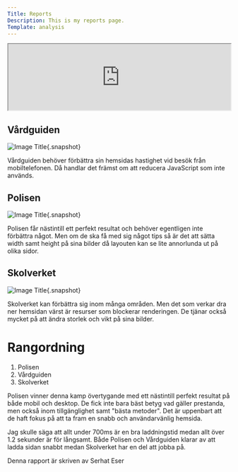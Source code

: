 ```yaml
---
Title: Reports
Description: This is my reports page.
Template: analysis
---
```




<div class="embed-container">
<iframe src="https://docs.google.com/spreadsheets/d/e/2PACX-1vRaWlazkieLsoiLwjTmTpi4ysHxxbAkhdYB3UDn75Pcg1YYoIquuJGn3B41OAf-AiEqE3Ry7YSm2UK7/pubhtml?gid=0&amp;single=true&amp;widget=true&amp;headers=false"  width="100%" ></iframe>
</div>

Vårdguiden
-----------------------

![Image Title](%assets_url%/img/vard.png){.snapshot}

Vårdguiden behöver förbättra sin hemsidas hastighet vid besök från mobiltelefonen. Då handlar det främst om att reducera JavaScript som inte används. 

Polisen
-----------------------
![Image Title](%assets_url%/img/polisen.png){.snapshot}

Polisen får nästintill ett perfekt resultat och behöver egentligen inte förbättra något. Men om de ska få med sig något tips så är det att sätta width samt height på sina bilder då 
layouten kan se lite annorlunda ut på olika sidor. 



Skolverket
-----------------------
![Image Title](%assets_url%/img/skolverket.png){.snapshot}

Skolverket kan förbättra sig inom många områden. Men det som verkar dra ner hemsidan värst är resurser som blockerar renderingen. 
De tjänar också mycket på att ändra storlek och vikt på sina bilder. 


# Rangordning

1. Polisen
2. Vårdguiden
3. Skolverket

Polisen vinner denna kamp övertygande med ett nästintill perfekt resultat på både mobil och desktop. De fick inte bara bäst betyg vad gäller prestanda, men också inom tillgänglighet samt "bästa metoder". Det är uppenbart att de haft fokus på att ta fram en snabb och användarvänlig hemsida.



Jag skulle säga att allt under 700ms är en bra laddningstid medan allt över 1.2 sekunder är för långsamt. Både Polisen och Vårdguiden klarar av att ladda sidan snabbt medan Skolverket har en del att jobba på. 


Denna rapport är skriven av Serhat Eser